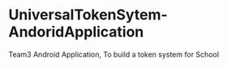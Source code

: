 # UniversalTokenSytem-AndoridApplication
Team3 Android Application, To build a token system for School
